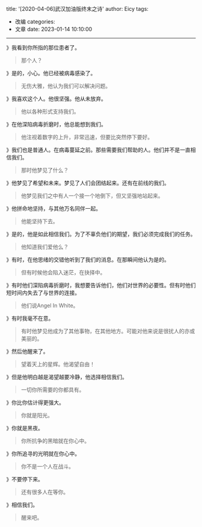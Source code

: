 title: '[2020-04-06]武汉加油版终末之诗'
author: Eicy
tags:
  - 改编
categories:
  - 文章
date: 2023-01-14 10:10:00
---
》我看到你所指的那位患者了。

>那个人？

》是的，小心。他已经被病毒感染了。

>无伤大雅，他认为我们可以解决问题。

》我喜欢这个人。他很坚强。他从未放弃。

>他以各种形式支持我们。

》在他深陷病毒折磨时，他总能想到我们。

>他注视着数字的上升，非常迅速，但要比突然停下要好。

》我们也是普通人。在病毒蔓延之前。那些需要我们帮助的人。他们并不是一直相信我们。

>那时他梦见了什么？

》他梦见了希望和未来。梦见了人们会团结起来。还有在前线的我们。

>他梦见我们之中有人一个接一个地倒下，但又坚强地站起来。

》他拼命地坚持，与其他万名同伴一起。

>他能坚持下去。

》是的，他是如此相信我们。为了不辜负他们的期望，我们必须完成我们的任务。

>他知道我们爱他么？

》有时，在他思绪的交错他听到了我们的消息。在那瞬间他认为是的。

>但有时候他会陷入迷茫，在抉择中。

》有时他们深陷病毒折磨时，我想要告诉他们，他们对世界的必要性。但有时他们短时间内失去了与世界的连接。

>他们说Angel In White。

》有时我毫不在意。

>有时他梦见他成为了其他事物，在其他地方。可能对他来说是很扰人的亦或美丽的。

》然后他醒来了。

>望着天上的星辉。他渴望自由！

》但是他明白越是渴望越要冷静，他选择相信我们。

>一切你所需要的你都具有。

》你比你估计得更强大。

>你就是阳光。

》你就是黑夜。

>你所抗争的黑暗就在你心中。

》你所追寻的光明就在你心中。

>你不是一个人在战斗。

》不要停下来。

>还有很多人在等你。

》相信我们。

>醒来吧。
